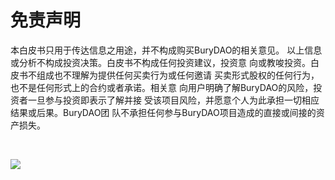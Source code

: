 # 免责声明

本白皮书只用于传达信息之用途，并不构成购买BuryDAO的相关意见。 以上信息或分析不构成投资决策。白皮书不构成任何投资建议，投资意 向或教唆投资。白皮书不组成也不理解为提供任何买卖行为或任何邀请 买卖形式股权的任何行为，也不是任何形式上的合约或者承诺。相关意 向用户明确了解BuryDAO的风险，投资者一旦参与投资即表示了解并接 受该项目风险，并愿意个人为此承担一切相应结果或后果。BuryDAO团 队不承担任何参与BuryDAO项目造成的直接或间接的资产损失。

<br>

![](../.vuepress/public/images/end.png)